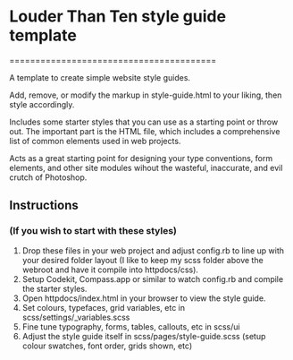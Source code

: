 # Louder Than Ten style guide template
========================================

A template to create simple website style guides.

Add, remove, or modify the markup in style-guide.html to your liking, then style accordingly.

Includes some starter styles that you can use as a starting point or throw out. The important part is the HTML file, which includes a comprehensive list of common elements used in web projects.

Acts as a great starting point for designing your type conventions, form elements, and other site modules wihout the wasteful, inaccurate, and evil crutch of Photoshop.

## Instructions
### (If you wish to start with these styles)

1. Drop these files in your web project and adjust config.rb to line up with your desired folder layout (I like to keep my scss folder above the webroot and have it compile into httpdocs/css).
2. Setup Codekit, Compass.app or similar to watch config.rb and compile the starter styles.
3. Open httpdocs/index.html in your browser to view the style guide.
4. Set colours, typefaces, grid variables, etc in scss/settings/_variables.scss
5. Fine tune typography, forms, tables, callouts, etc in scss/ui
6. Adjust the style guide itself in scss/pages/style-guide.scss (setup colour swatches, font order, grids shown, etc)